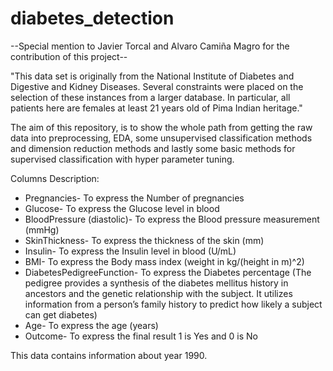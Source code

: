 # diabetes_detection

--Special mention to Javier Torcal and Alvaro Camiña Magro for the contribution of this project--

"This data set is originally from the National Institute of Diabetes and Digestive and Kidney Diseases. Several constraints were placed on the selection of these instances from a larger database. In particular, all patients here are females at least 21 years old of Pima Indian heritage." 

The aim of this repository, is to show the whole path from getting the raw data into preprocessing, EDA, some unsupervised classification methods and dimension reduction methods and lastly some basic methods for supervised classification with hyper parameter tuning.

Columns Description:

  * Pregnancies-	To express the Number of pregnancies
  * Glucose-	To express the Glucose level in blood
  * BloodPressure (diastolic)-	To express the Blood pressure measurement (mmHg)
  * SkinThickness-	To express the thickness of the skin (mm)
  * Insulin-	To express the Insulin level in blood (U/mL)
  * BMI-	To express the Body mass index (weight in kg/(height in m)^2)
  * DiabetesPedigreeFunction-	To express the Diabetes percentage
  (The pedigree provides a synthesis of the diabetes mellitus history in ancestors and the genetic relationship with the subject. It utilizes information from a person’s family history to predict how likely a subject can get diabetes)
  * Age-	To express the age (years)
  * Outcome-	To express the final result 1 is Yes and 0 is No

This data contains information about year 1990.

